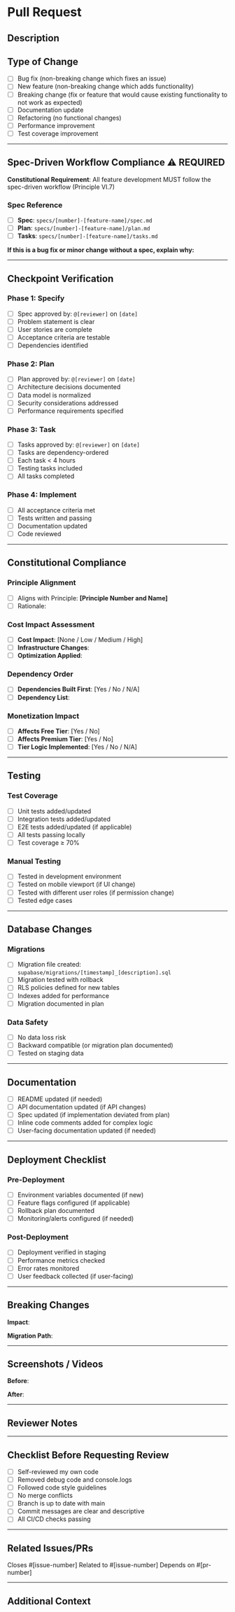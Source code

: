 # Pull Request

## Description
<!-- Provide a brief description of the changes in this PR -->

## Type of Change
<!-- Mark the relevant option with an 'x' -->
- [ ] Bug fix (non-breaking change which fixes an issue)
- [ ] New feature (non-breaking change which adds functionality)
- [ ] Breaking change (fix or feature that would cause existing functionality to not work as expected)
- [ ] Documentation update
- [ ] Refactoring (no functional changes)
- [ ] Performance improvement
- [ ] Test coverage improvement

---

## Spec-Driven Workflow Compliance ⚠️ REQUIRED

**Constitutional Requirement**: All feature development MUST follow the spec-driven workflow (Principle VI.7)

### Spec Reference
<!-- Link to the spec directory for this feature -->
- [ ] **Spec**: `specs/[number]-[feature-name]/spec.md`
- [ ] **Plan**: `specs/[number]-[feature-name]/plan.md`
- [ ] **Tasks**: `specs/[number]-[feature-name]/tasks.md`

**If this is a bug fix or minor change without a spec, explain why:**
<!-- e.g., "Fixing typo in user-facing text" or "Correcting RLS policy bug" -->

---

## Checkpoint Verification

### Phase 1: Specify
- [ ] Spec approved by: `@[reviewer]` on `[date]`
- [ ] Problem statement is clear
- [ ] User stories are complete
- [ ] Acceptance criteria are testable
- [ ] Dependencies identified

### Phase 2: Plan
- [ ] Plan approved by: `@[reviewer]` on `[date]`
- [ ] Architecture decisions documented
- [ ] Data model is normalized
- [ ] Security considerations addressed
- [ ] Performance requirements specified

### Phase 3: Task
- [ ] Tasks approved by: `@[reviewer]` on `[date]`
- [ ] Tasks are dependency-ordered
- [ ] Each task < 4 hours
- [ ] Testing tasks included
- [ ] All tasks completed

### Phase 4: Implement
- [ ] All acceptance criteria met
- [ ] Tests written and passing
- [ ] Documentation updated
- [ ] Code reviewed

---

## Constitutional Compliance

### Principle Alignment
<!-- Which constitutional principle(s) does this support? -->
- [ ] Aligns with Principle: **[Principle Number and Name]**
- [ ] Rationale: <!-- Explain how this aligns -->

### Cost Impact Assessment
<!-- Required for all changes that affect infrastructure -->
- [ ] **Cost Impact**: [None / Low / Medium / High]
- [ ] **Infrastructure Changes**: <!-- List any new services, APIs, storage -->
- [ ] **Optimization Applied**: <!-- Cloudflare R2 vs Supabase, Workers vs Edge Functions -->

### Dependency Order
- [ ] **Dependencies Built First**: [Yes / No / N/A]
- [ ] **Dependency List**: <!-- List features this depends on -->

### Monetization Impact
<!-- Does this affect free/premium tiers? -->
- [ ] **Affects Free Tier**: [Yes / No]
- [ ] **Affects Premium Tier**: [Yes / No]
- [ ] **Tier Logic Implemented**: [Yes / No / N/A]

---

## Testing

### Test Coverage
- [ ] Unit tests added/updated
- [ ] Integration tests added/updated
- [ ] E2E tests added/updated (if applicable)
- [ ] All tests passing locally
- [ ] Test coverage ≥ 70%

### Manual Testing
<!-- Describe manual testing performed -->
- [ ] Tested in development environment
- [ ] Tested on mobile viewport (if UI change)
- [ ] Tested with different user roles (if permission change)
- [ ] Tested edge cases

---

## Database Changes

### Migrations
- [ ] Migration file created: `supabase/migrations/[timestamp]_[description].sql`
- [ ] Migration tested with rollback
- [ ] RLS policies defined for new tables
- [ ] Indexes added for performance
- [ ] Migration documented in plan

### Data Safety
- [ ] No data loss risk
- [ ] Backward compatible (or migration plan documented)
- [ ] Tested on staging data

---

## Documentation

- [ ] README updated (if needed)
- [ ] API documentation updated (if API changes)
- [ ] Spec updated (if implementation deviated from plan)
- [ ] Inline code comments added for complex logic
- [ ] User-facing documentation updated (if needed)

---

## Deployment Checklist

### Pre-Deployment
- [ ] Environment variables documented (if new)
- [ ] Feature flags configured (if applicable)
- [ ] Rollback plan documented
- [ ] Monitoring/alerts configured (if needed)

### Post-Deployment
- [ ] Deployment verified in staging
- [ ] Performance metrics checked
- [ ] Error rates monitored
- [ ] User feedback collected (if user-facing)

---

## Breaking Changes
<!-- If this is a breaking change, describe the impact and migration path -->

**Impact**:
<!-- Who/what is affected? -->

**Migration Path**:
<!-- How do users/systems migrate to the new version? -->

---

## Screenshots / Videos
<!-- For UI changes, include before/after screenshots or demo videos -->

**Before**:
<!-- Screenshot or description -->

**After**:
<!-- Screenshot or description -->

---

## Reviewer Notes
<!-- Any specific areas you want reviewers to focus on? -->

---

## Checklist Before Requesting Review

- [ ] Self-reviewed my own code
- [ ] Removed debug code and console.logs
- [ ] Followed code style guidelines
- [ ] No merge conflicts
- [ ] Branch is up to date with main
- [ ] Commit messages are clear and descriptive
- [ ] All CI/CD checks passing

---

## Related Issues/PRs
<!-- Link related issues or PRs -->

Closes #[issue-number]
Related to #[issue-number]
Depends on #[pr-number]

---

## Additional Context
<!-- Any other context or information reviewers should know -->
